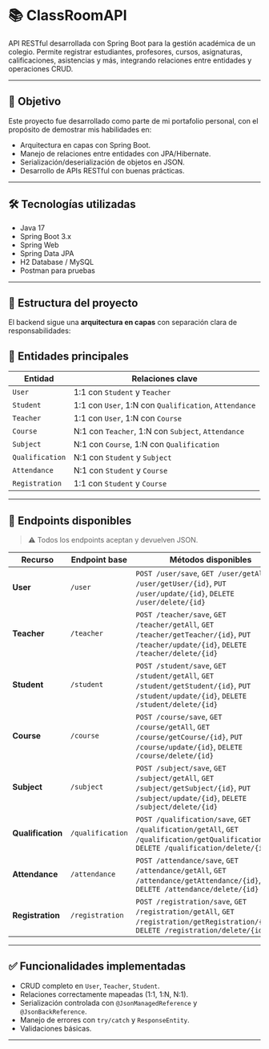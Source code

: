 # 📚 ClassRoomAPI

API RESTful desarrollada con Spring Boot para la gestión académica de un colegio. Permite registrar estudiantes, profesores, cursos, asignaturas, calificaciones, asistencias y más, integrando relaciones entre entidades y operaciones CRUD.

---

## 🧠 Objetivo

Este proyecto fue desarrollado como parte de mi portafolio personal, con el propósito de demostrar mis habilidades en:

- Arquitectura en capas con Spring Boot.
- Manejo de relaciones entre entidades con JPA/Hibernate.
- Serialización/deserialización de objetos en JSON.
- Desarrollo de APIs RESTful con buenas prácticas.

---

## 🛠️ Tecnologías utilizadas

- Java 17
- Spring Boot 3.x
- Spring Web
- Spring Data JPA
- H2 Database / MySQL
- Postman para pruebas

---

## 📁 Estructura del proyecto

El backend sigue una **arquitectura en capas** con separación clara de responsabilidades:

## 🧩 Entidades principales

| Entidad     | Relaciones clave                                |
|-------------|--------------------------------------------------|
| `User`      | 1:1 con `Student` y `Teacher`                    |
| `Student`   | 1:1 con `User`, 1:N con `Qualification`, `Attendance` |
| `Teacher`   | 1:1 con `User`, 1:N con `Course`                 |
| `Course`    | N:1 con `Teacher`, 1:N con `Subject`, `Attendance` |
| `Subject`   | N:1 con `Course`, 1:N con `Qualification`        |
| `Qualification` | N:1 con `Student` y `Subject`                |
| `Attendance`    | N:1 con `Student` y `Course`                 |
| `Registration`  | 1:1 con `Student` y `Course`                 |

---

## 🚀 Endpoints disponibles

> ⚠️ Todos los endpoints aceptan y devuelven JSON.

| Recurso        | Endpoint base   | Métodos disponibles                            |
|----------------|------------------|------------------------------------------------|
| **User**       | `/user`          | `POST /user/save`, `GET /user/getAll`, `GET /user/getUser/{id}`, `PUT /user/update/{id}`, `DELETE /user/delete/{id}` |
| **Teacher**    | `/teacher`       | `POST /teacher/save`, `GET /teacher/getAll`, `GET /teacher/getTeacher/{id}`, `PUT /teacher/update/{id}`, `DELETE /teacher/delete/{id}` |
| **Student**    | `/student`       | `POST /student/save`, `GET /student/getAll`, `GET /student/getStudent/{id}`, `PUT /student/update/{id}`, `DELETE /student/delete/{id}` |
| **Course**     | `/course`        | `POST /course/save`, `GET /course/getAll`, `GET /course/getCourse/{id}`, `PUT /course/update/{id}`, `DELETE /course/delete/{id}` |
| **Subject**    | `/subject`       | `POST /subject/save`, `GET /subject/getAll`, `GET /subject/getSubject/{id}`, `PUT /subject/update/{id}`, `DELETE /subject/delete/{id}` |
| **Qualification** | `/qualification` | `POST /qualification/save`, `GET /qualification/getAll`, `GET /qualification/getQualification/{id}`, `DELETE /qualification/delete/{id}` |
| **Attendance** | `/attendance`    | `POST /attendance/save`, `GET /attendance/getAll`, `GET /attendance/getAttendance/{id}`, `DELETE /attendance/delete/{id}` |
| **Registration** | `/registration` | `POST /registration/save`, `GET /registration/getAll`, `GET /registration/getRegistration/{id}`, `DELETE /registration/delete/{id}` |

---

## ✅ Funcionalidades implementadas

- CRUD completo en `User`, `Teacher`, `Student`.
- Relaciones correctamente mapeadas (1:1, 1:N, N:1).
- Serialización controlada con `@JsonManagedReference` y `@JsonBackReference`.
- Manejo de errores con `try/catch` y `ResponseEntity`.
- Validaciones básicas.

---
